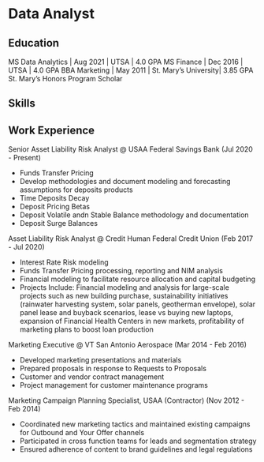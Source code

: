 # Data Analyst

## Education
MS Data Analytics | Aug 2021 | UTSA | 4.0 GPA 
MS Finance | Dec 2016 | UTSA | 4.0 GPA 
BBA Marketing | May 2011 | St. Mary’s University| 3.85 GPA 
St. Mary’s Honors Program Scholar

## Skills

## Work Experience
Senior Asset Liability Risk Analyst @ USAA Federal Savings Bank (Jul 2020 - Present)
- Funds Transfer Pricing
- Develop methodologies and document modeling and forecasting assumptions for deposits products
- Time Deposits Decay
- Deposit Pricing Betas
- Deposit Volatile andn Stable Balance methodology and documentation
- Deposit Surge Balances  

Asset Liability Risk Analyst @ Credit Human Federal Credit Union (Feb 2017 - Jul 2020)
- Interest Rate Risk modeling
- Funds Transfer Pricing processing, reporting and NIM analysis
- Financial modeling to facilitate resource allocation and capital budgeting
- Projects Include: Financial modeling and analysis for large-scale projects such as new building purchase, sustainability initiatives (rainwater harvesting system, solar panels, geotherman envelope), solar panel lease and buyback scenarios, lease vs buying new laptops, expansion of Financial Health Centers in new markets, profitability of marketing plans to boost loan production

Marketing Executive @ VT San Antonio Aerospace (Mar 2014 - Feb 2016)
- Developed marketing presentations and materials
-	Prepared proposals in response to Requests to Proposals
-	Customer and vendor contract management
-	Project management for customer maintenance programs

Marketing Campaign Planning Specialist, USAA (Contractor) (Nov 2012 - Feb 2014)
-	Coordinated new marketing tactics and maintained existing campaigns for Outbound and Your Offer channels
-	Participated in cross function teams for leads and segmentation strategy 
-	Ensured adherence of content to brand guidelines and legal regulations
